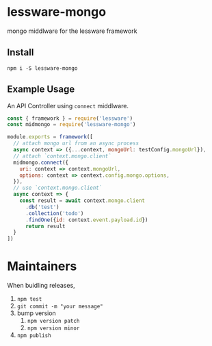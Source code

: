 # lessware-mongo
mongo middlware for the lessware framework

## Install
`npm i -S lessware-mongo`


## Example Usage
An API Controller using `connect` middlware.

```javascript
const { framework } = require('lessware')
const midmongo = require('lessware-mongo')

module.exports = framework([
  // attach mongo url from an async process
  async context => ({...context, mongoUrl: testConfig.mongoUrl}),
  // attach `context.mongo.client`
  midmongo.connect({
    uri: context => context.mongoUrl,
    options: context => context.config.mongo.options,
  }),
  // use `context.mongo.client`
  async context => {
    const result = await context.mongo.client
      .db('test')
      .collection('todo')
      .findOne({id: context.event.payload.id})
      return result
  }
])
```

# Maintainers

When buidling releases,
1. `npm test`
2. `git commit -m "your message"`
3. bump version 
   1. `npm version patch`
   2. `npm version minor`
4. `npm publish`
